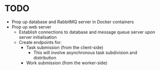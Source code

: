# TODO
- Prop up database and RabbitMQ server in Docker containers
- Prop up web server
    - Establish connections to database and message queue server upon server initialisation
    - Create endpoints for:
        - Task submission (from the client-side)
            - This will involve asynchronous task subdivision and distribution
        - Work submission (from the worker-side)
